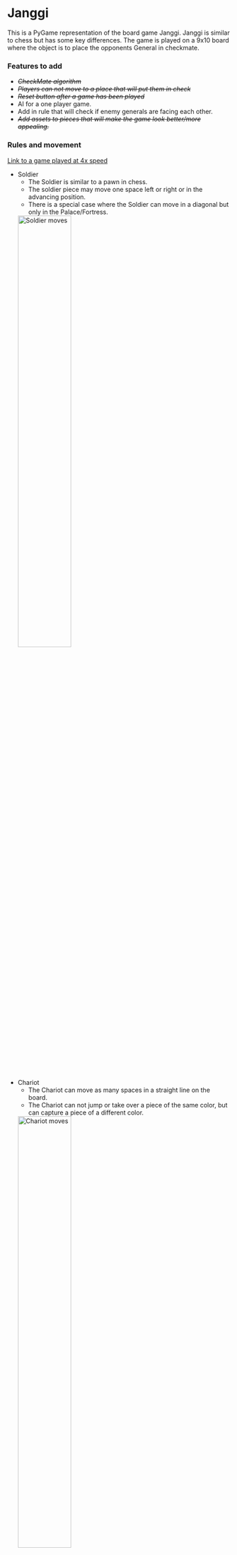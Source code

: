 # Janggi

This is a PyGame representation of the board game Janggi. Janggi is similar to chess but has some key differences.
The game is played on a 9x10 board where the object is to place the opponents General in checkmate.

### Features to add
- <del>*CheckMate algorithm*</del>
- <del>*Players can not move to a place that will put them in check*</del>
- <del>*Reset button after a game has been played*</del>
- AI for a one player game.
- Add in rule that will check if enemy generals are facing each other.
- <del>*Add assets to pieces that will make the game look better/more appealing.*<del>

### Rules and movement

[Link to a game played at 4x speed](https://www.youtube.com/watch?v=dv5mZsji8hM)

- Soldier
  - The Soldier is similar to a pawn in chess.
  - The soldier piece may move one space left or right or in the advancing position.
  - There is a special case where the Soldier can move in a diagonal but only in the Palace/Fortress.
  <img width = 50% alt="Soldier moves" src="https://user-images.githubusercontent.com/47544304/112735458-25247500-8f1a-11eb-85b9-1ec8a1f3d6d6.png">
- Chariot
  - The Chariot can move as many spaces in a straight line on the board. 
  - The Chariot can not jump or take over a piece of the same color, but can capture a piece of a different color.
  <img width= 50% alt="Chariot moves" src="https://user-images.githubusercontent.com/47544304/112735515-949a6480-8f1a-11eb-86cf-c72c47d075be.png">
- Elephant
  - The Elephant starts one place forward, left, right, or backward, and then moves two spaces diagonally.
  - The Elephant can be blocked if there is a piece along the path to the placement.
  <img width= 50% alt="Elephant moves" src="https://user-images.githubusercontent.com/47544304/112735540-b98ed780-8f1a-11eb-82fe-c2d005e3b35a.png">
- Horse
  - The Horse starts one place forward, left, right, or backward, and then moves one space diagonally.
  - Like the Elephant the Horse can be blocked along the path.
  <img width= 50% alt="Horse moves" src="https://user-images.githubusercontent.com/47544304/112735546-cad7e400-8f1a-11eb-8b19-176d0548fdab.png">
- Guard
  - The Guard must stay inside the Palace/Fortress, and can only move one space along any line in the Fortress/Palace.
  <img width= 50% alt="Guard moves" src="https://user-images.githubusercontent.com/47544304/112735553-d75c3c80-8f1a-11eb-82b5-00039a21f8bd.png">
- Cannon
  - The Cannon moves along any straight line, including Palace/Fortress lines, but must have ONE piece, any color, to jump over.
  - The only exceptions are that the Cannon can not jump over another Cannon, and the Cannon can not capture another Cannon piece. \
  <img width= 50% alt="Cannon moves" src="https://user-images.githubusercontent.com/47544304/112735561-ecd16680-8f1a-11eb-83f8-87f5732a4f66.png">
- General
  - The General, like the Guard, must stay inside the Palace/Fortress, and can only move one space along any line in the Fortress/Palace.
  <img width= 50% alt="General moves" src="https://user-images.githubusercontent.com/47544304/112735568-f955bf00-8f1a-11eb-859f-438e8f2bf607.png">
  


### Prerequisites
You will need to have installed the at least Python 3.7.7 because that is what is recommended by the next requirement.         
PyGame needs to be installed on your device to display and play Janggi.


- [Python](https://www.python.org/downloads/) - Instructions to download and install Python on your device of choice.
- [Pygame](https://www.pygame.org/wiki/GettingStarted) - Instructions to install PyGame.

Type into your command line
```
$ python --version
--python version here-- if installed correctly
```

This will execute a simple game if PyGame was installed correctly.
```
python3 -m pygame.examples.aliens
```

## Built With

* [Python](https://www.python.org/)
* [Pygame](https://www.pygame.org/news)

## Authors

* **Sean Hallisey**
